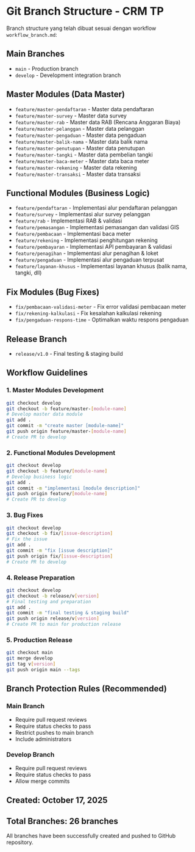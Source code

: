 # Git Branch Structure - CRM TP

Branch structure yang telah dibuat sesuai dengan workflow `workflow_branch.md`:

## Main Branches
- `main` - Production branch
- `develop` - Development integration branch

## Master Modules (Data Master)
- `feature/master-pendaftaran` - Master data pendaftaran
- `feature/master-survey` - Master data survey
- `feature/master-rab` - Master data RAB (Rencana Anggaran Biaya)
- `feature/master-pelanggan` - Master data pelanggan
- `feature/master-pengaduan` - Master data pengaduan
- `feature/master-balik-nama` - Master data balik nama
- `feature/master-penutupan` - Master data penutupan
- `feature/master-tangki` - Master data pembelian tangki
- `feature/master-baca-meter` - Master data baca meter
- `feature/master-rekening` - Master data rekening
- `feature/master-transaksi` - Master data transaksi

## Functional Modules (Business Logic)
- `feature/pendaftaran` - Implementasi alur pendaftaran pelanggan
- `feature/survey` - Implementasi alur survey pelanggan
- `feature/rab` - Implementasi RAB & validasi
- `feature/pemasangan` - Implementasi pemasangan dan validasi GIS
- `feature/pembacaan` - Implementasi baca meter
- `feature/rekening` - Implementasi penghitungan rekening
- `feature/pembayaran` - Implementasi API pembayaran & validasi
- `feature/penagihan` - Implementasi alur penagihan & loket
- `feature/pengaduan` - Implementasi alur pengaduan terpusat
- `feature/layanan-khusus` - Implementasi layanan khusus (balik nama, tangki, dll)

## Fix Modules (Bug Fixes)
- `fix/pembacaan-validasi-meter` - Fix error validasi pembacaan meter
- `fix/rekening-kalkulasi` - Fix kesalahan kalkulasi rekening
- `fix/pengaduan-respons-time` - Optimalkan waktu respons pengaduan

## Release Branch
- `release/v1.0` - Final testing & staging build

## Workflow Guidelines

### 1. Master Modules Development
```bash
git checkout develop
git checkout -b feature/master-[module-name]
# Develop master data module
git add .
git commit -m "create master [module-name]"
git push origin feature/master-[module-name]
# Create PR to develop
```

### 2. Functional Modules Development
```bash
git checkout develop
git checkout -b feature/[module-name]
# Develop business logic
git add .
git commit -m "implementasi [module description]"
git push origin feature/[module-name]
# Create PR to develop
```

### 3. Bug Fixes
```bash
git checkout develop
git checkout -b fix/[issue-description]
# Fix the issue
git add .
git commit -m "fix [issue description]"
git push origin fix/[issue-description]
# Create PR to develop
```

### 4. Release Preparation
```bash
git checkout develop
git checkout -b release/v[version]
# Final testing and preparation
git add .
git commit -m "final testing & staging build"
git push origin release/v[version]
# Create PR to main for production release
```

### 5. Production Release
```bash
git checkout main
git merge develop
git tag v[version]
git push origin main --tags
```

## Branch Protection Rules (Recommended)

### Main Branch
- Require pull request reviews
- Require status checks to pass
- Restrict pushes to main branch
- Include administrators

### Develop Branch
- Require pull request reviews
- Require status checks to pass
- Allow merge commits

## Created: October 17, 2025
## Total Branches: 26 branches

All branches have been successfully created and pushed to GitHub repository.